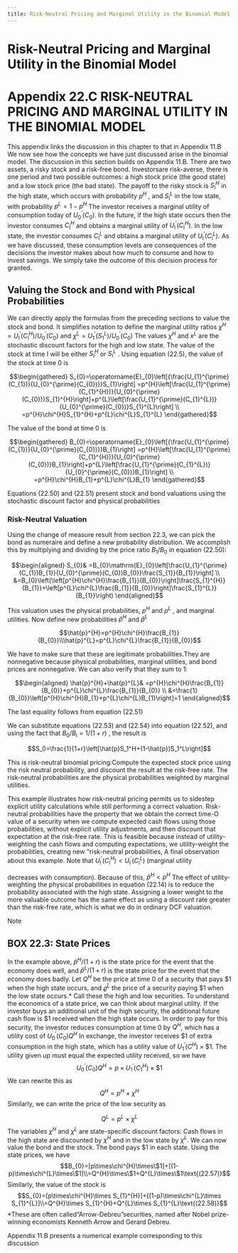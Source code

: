 ```yaml
---
title: Risk-Neutral Pricing and Marginal Utility in the Binomial Model
---
```

# Risk-Neutral Pricing and Marginal Utility in the Binomial Model
# Appendix 22.C RISK-NEUTRAL PRICING AND MARGINAL UTILITY IN THE BINOMIAL MODEL

This appendix links the discussion in this chapter to that in Appendix 11.B We now see how the concepts we have just discussed arise in the binomial model. The discussion in this section builds on Appendix 11.B. There are two assets,  a risky stock and a risk-free bond. Investorsare risk-averse,  there is one period and two possible outcomes: a high stock price (the good state) and a low stock price (the bad state). The payoff to the risky stock is $S_{\mathrm{l}}^{H}$ in the high state,  which occurs with probability $p^{H}$ ,  and $S_{\mathrm{l}}^{L}$ in the low state,  with probability $p^{L}=1-p^{H}$ The investor receives a marginal utility of consumption today of $U_{0}^{\prime}(C_{0})$. In the future,  if the high state occurs then the investor consumes $C_{\mathrm{l}}^{H}$ and obtains a marginal utility of ${} U_{\mathrm{l}}^{\prime}(C_{\mathrm{l}}^{H}) {}$. In the low state,  the investor consumes $C_{\mathrm{l}}^{L}$ and obtains a marginal utility of $U_{\mathrm{l}}^{\prime}(C_{\mathrm{l}}^{L})$. As we have discussed,  these consumption levels are consequences of the decisions the investor makes about how much to consume and how to invest savings. We simply take the outcome of this decision process for granted.
## Valuing the Stock and Bond with Physical Probabilities

We can directly apply the formulas from the preceding sections to value the stock and bond. It simplifies notation to define the marginal utility ratios $\chi^{H}=U_{\mathrm{l}}^{\prime}(C_{\mathrm{l}}^{H})/U_{0}^{\prime}(C_{0})$ and $\chi^{L}=U_{1}^{\prime}(S_{1}^{L})/U_{0}^{\prime}(C_{0})$ The values $\chi^{H}$ and $x^{L}$ are the stochastic discount factors for the high and low state. The value of the stock at time I will be either $S_{\mathrm{l}}^{H}$ or $S_{\mathrm{l}}^{L}$ . Using equation (22.5),  the value of the stock at time 0 is

$$\begin{gathered}
S_{0}=\operatorname{E}_{0}\left[{\frac{U_{1}^{\prime}(C_{1})}{U_{0}^{\prime}(C_{0})}}S_{1}\right] =p^{H}\left[\frac{U_{1}^{\prime}(C_{1}^{H})}{U_{0}^{\prime}(C_{0})}S_{1}^{H}\right]+p^{L}\left[\frac{U_{1}^{\prime}(C_{1}^{L})}{U_{0}^{\prime}(C_{0})}S_{1}^{L}\right] \\
=p^{H}\chi^{H}S_{1}^{H}+p^{L}\chi^{L}S_{1}^{L} 
\end{gathered}$$

The value of the bond at time 0 is

$$\begin{gathered}
B_{0}=\operatorname{E}_{0}\left[{\frac{U_{1}^{\prime}(C_{1})}{U_{0}^{\prime}(C_{0})}}B_{1}\right] =p^{H}\left[\frac{U_{1}^{\prime}(C_{1}^{H})}{U_{0}^{\prime}(C_{0})}B_{1}\right]+p^{L}\left[\frac{U_{1}^{\prime}(C_{1}^{L})}{U_{0}^{\prime}(C_{0})}B_{1}\right] \\
=p^{H}\chi^{H}B_{1}+p^{L}\chi^{L}B_{1} 
\end{gathered}$$

Equations (22.50) and (22.51) present stock and bond valuations using the stochastic discount factor and physical probabilities

### Risk-Neutral Valuation

Using the change of measure result from section 22.3,  we can pick the bond as numeraire and define a new probability distribution. We accomplish this by multiplying and dividing by the price ratio $B_{1}/B_{0}$ in equation (22.50):

$$\begin{aligned}
S_{0}& =B_{0}\mathrm{E}_{0}\left[\frac{U_{1}^{\prime}(C_{1})B_{1}}{U_{0}^{\prime}(C_{0})B_{0}}\frac{S_{1}}{B_{1}}\right] \\
&=B_{0}\left(\left[p^{H}\chi^{H}\frac{B_{1}}{B_{0}}\right]\frac{S_{1}^{H}}{B_{1}}+\left[p^{L}\chi^{L}\frac{B_{1}}{B_{0}}\right]\frac{S_{1}^{L}}{B_{1}}\right)
\end{aligned}$$

This valuation uses the physical probabilities,  $p^{H}$ and $p^{L}$ ,  and marginal utilities. Now define new probabilities $\hat{p}^{H}$ and $\hat{p}^{L}$

$$\hat{p}^{H}=p^{H}\chi^{H}\frac{B_{1}}{B_{0}}\\\hat{p}^{L}=p^{L}\chi^{L}\frac{B_{1}}{B_{0}}$$

We have to make sure that these are legitimate probabilities.They are nonnegative because physical probabilities,  marginal utilities,  and bond prices are nonnegative. We can also verify that they sum to 1:

$$\begin{aligned}
\hat{p}^{H}+\hat{p}^{L}& =p^{H}\chi^{H}\frac{B_{1}}{B_{0}}+p^{L}\chi^{L}\frac{B_{1}}{B_{0}} \\
&=\frac{1}{B_{0}}\left[p^{H}\chi^{H}B_{1}+p^{L}\chi^{L}B_{1}\right]=1
\end{aligned}$$

The last equality follows from equation (22.51)

We can substitute equations (22.53) and (22.54) into equation (22.52),  and using the fact that $B_{0}/B_{\mathrm{l}}=1/(1+r)$ ,  the result is

$$S_0=\frac{1}{1+r}\left[\hat{p}S_1^H+(1-\hat{p})S_1^L\right]$$

This is risk-neutral binomial pricing:Compute the expected stock price using the risk neutral probability,  and discount the result at the risk-free rate. The risk-neutral probabilities are the physical probabilities weighted by marginal utilities.

This example illustrates how risk-neutral pricing permits us to sidestep explicit utility calculations while still performing a correct valuation. Risk-neutral probabilities have the property that we obtain the correct time-O value of a security when we compute expected cash flows using those probabilities,  without explicit utility adjustments,  and then discount that expectation at the risk-free rate. This is feasible because instead of utility-weighting the cash flows and computing expectations,  we utility-weight the probabilities,  creating new "risk-neutral probabilities,  A final observation about this example. Note that $U_{\mathrm{l}}^{\prime}(C_{\mathrm{l}}^{H})<U_{\mathrm{l}}^{\prime}(C_{\mathrm{l}}^{L})$ (marginal utility

decreases with consumption). Because of this,  $\hat{p}^{H}<p^{H}$ The effect of utility-weighting the physical probabilities in equation (22.14) is to reduce the probability associated with the high state. Assigning a lower weight to the more valuable outcome has the same effect as using a discount rate greater than the risk-free rate,  which is what we do in ordinary DCF valuation.

> [!note] 
> ## BOX 22.3: State Prices
> In the example above,  $\hat{p}^{H}/(1+r)$ is the state price for the event that the economy does well,  and $\hat{p}^{L}/(1+r)$ is the state price for the event that the economy does badly.
> Let $Q^H$ be the price at time 0 of a security that pays $1 when the high state occurs,  and $\varrho^{\tilde{L}}$ the price of a security paying $1 when the low state occurs.* Call these the high and low securities. To understand the economics of a state price,  we can think about marginal utility. If the investor buys an additional unit of the high security,  the additional future cash flow is $1 received when the high state occurs. In order to pay for this security,  the investor reduces consumption at time 0 by $Q^H$, which has a utility cost of $U_0^{\prime}(C_0)Q^H$ In exchange,  the investor receives $1 of extra consumption in the high state,  which has a utility value of $U_1^{\prime}(C^H)\times\$1.$ The utility given up must equal the expected utility received,  so we have
> $$U_0^{\prime}(C_0)Q^H=p\times U_1^{\prime}(C_1^H)\times\$1$$
> We can rewrite this as
> $$Q^{H}=p^{H}\times\chi^{H}\tag{22.55}$$
> Similarly,  we can write the price of the low security as
> 
> $$Q^L=p^L\times\chi^L\tag{22.56}$$
> The variables $\chi^H$ and $\chi^L$ are state-specific discount factors: Cash flows in the high state are discounted by $\chi^H$ and in the low state by $\chi^L.$
> We can now value the bond and the stock. The bond pays $1 in each state. Using the state prices,  we have
> $$B_{0}=[p\times\chi^{H}\times\$1]+[(1-p)\times\chi^{L}\times\$1]\\=Q^{H}\times\$1+Q^{L}\times\$1\text{(22.57)}$$
> Similarly,  the value of the stock is
> $$S_{0}=[p\times\chi^{H}\times S_{1}^{H}]+[(1-p)\times\chi^{L}\times S_{1}^{L}]\\=Q^{H}\times S_{1}^{H}+Q^{L}\times S_{1}^{L}\text{(22.58)}$$
> *These are often called“Arrow-Debreu”securities,  named after Nobel prize-winning economists Kenneth Arrow and Gerard Debreu.

Appendix 11.B presents a numerical example corresponding to this discussion